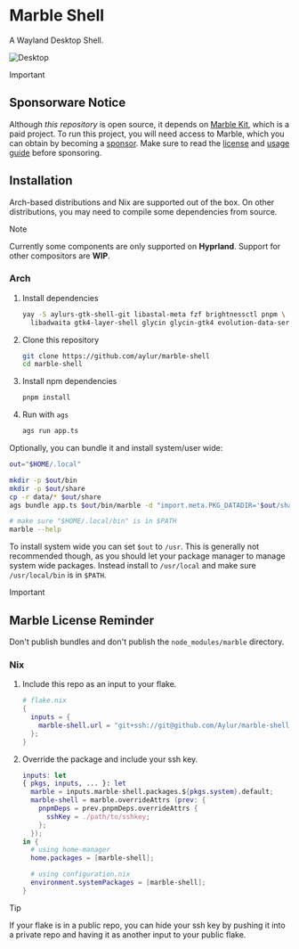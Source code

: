 # Marble Shell

A Wayland Desktop Shell.

![Desktop](https://marble-shell.pages.dev/full.png)

> [!IMPORTANT]
>
> ## Sponsorware Notice
>
> Although _this repository_ is open source, it depends on
> [Marble Kit](https://marble-shell.pages.dev/), which is a paid project. To run
> this project, you will need access to Marble, which you can obtain by becoming
> a [sponsor](https://github.com/sponsors/Aylur). Make sure to read the
> [license](https://marble-shell.pages.dev/license) and
> [usage guide](https://marble-shell.pages.dev/guide) before sponsoring.

## Installation

Arch-based distributions and Nix are supported out of the box. On other
distributions, you may need to compile some dependencies from source.

> [!NOTE]
>
> Currently some components are only supported on **Hyprland**. Support for
> other compositors are **WIP**.

### Arch

1. Install dependencies

   ```sh
   yay -S aylurs-gtk-shell-git libastal-meta fzf brightnessctl pnpm \
     libadwaita gtk4-layer-shell glycin glycin-gtk4 evolution-data-server
   ```

2. Clone this repository

   ```sh
   git clone https://github.com/aylur/marble-shell
   cd marble-shell
   ```

3. Install npm dependencies

   ```sh
   pnpm install
   ```

4. Run with `ags`

   ```sh
   ags run app.ts
   ```

Optionally, you can bundle it and install system/user wide:

```sh
out="$HOME/.local"

mkdir -p $out/bin
mkdir -p $out/share
cp -r data/* $out/share
ags bundle app.ts $out/bin/marble -d "import.meta.PKG_DATADIR='$out/share'"

# make sure "$HOME/.local/bin" is in $PATH
marble --help
```

To install system wide you can set `$out` to `/usr`. This is generally not
recommended though, as you should let your package manager to manage system wide
packages. Instead install to `/usr/local` and make sure `/usr/local/bin` is in
`$PATH`.

> [!IMPORTANT]
>
> ## Marble License Reminder
>
> Don't publish bundles and don't publish the `node_modules/marble` directory.

### Nix

1. Include this repo as an input to your flake.

   ```nix
   # flake.nix
   {
     inputs = {
       marble-shell.url = "git+ssh://git@github.com/Aylur/marble-shell";
     };
   }
   ```

2. Override the package and include your ssh key.

   ```nix
   inputs: let
   { pkgs, inputs, ... }: let
     marble = inputs.marble-shell.packages.${pkgs.system}.default;
     marble-shell = marble.overrideAttrs (prev: {
       pnpmDeps = prev.pnpmDeps.overrideAttrs {
         sshKey = ./path/to/sshkey;
       };
     });
   in {
     # using home-manager
     home.packages = [marble-shell];

     # using configuration.nix
     environment.systemPackages = [marble-shell];
   }
   ```

> [!TIP]
>
> If your flake is in a public repo, you can hide your ssh key by pushing it
> into a private repo and having it as another input to your public flake.
